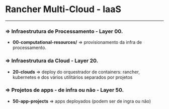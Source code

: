# Rancher Multi-Cloud - IaaS
----------------

### => Infraestrutura de Processamento - Layer 00.

*   **00-computational-resources/** => provisionamento da infra de processamento.

### => Infraestrutura da Cloud - Layer 20.

*   **20-clouds** => deploy do orquestrador de containers: rancher, kubernetes e dos vários utilitários separados por projetos

### => Projetos de apps - de infra ou não - Layer 50.

*   **50-app-projects** => apps deployados (podem ser de ingra ou não)
